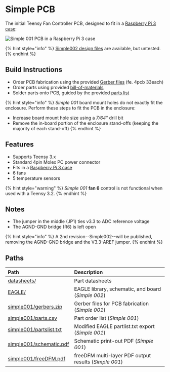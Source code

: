 # Simple PCB

The initial Teensy Fan Controller PCB, designed to fit in a [Raspberry Pi 3 case](https://www.microcenter.com/product/614861/micro-connectors-plastic-raspberry-pi-3-model-b-case-kit):

![Simple 001 PCB in a Raspberry Pi 3 case](../.gitbook/assets/simple001.photo.1.png)

{% hint style="info" %}
[Simple002 design files](https://github.com/mstrthealias/TeensyFanController/blob/master/Hardware/Simple/simple002) are available, but untested.
{% endhint %}

## Build Instructions

* Order PCB fabrication using the provided [Gerber files](https://github.com/mstrthealias/TeensyFanController/blob/master/Hardware/Simple/simple001/gerbers.zip) \(fe. 4pcb 33each\)
* Order parts using provided [bill-of-materials](https://github.com/mstrthealias/TeensyFanController/blob/master/Hardware/Simple/simple001/parts.csv)
* Solder parts onto PCB, guided by the provided [parts list](https://github.com/mstrthealias/TeensyFanController/blob/master/Hardware/Simple/simple001/partslist.txt)

{% hint style="info" %}
_Simple 001_ board mount holes do not exactly fit the enclosure. Perform these steps to fit the PCB in the enclosure:

* Increase board mount hole size using a _7/64"_ drill bit
* Remove the in-board portion of the enclosure stand-offs \(keeping the majority of each stand-off\)
{% endhint %}

## Features

* Supports Teensy 3.x
* Standard 4pin Molex PC power connector
* Fits in a [Raspberry Pi 3 case](https://www.microcenter.com/product/614861/micro-connectors-plastic-raspberry-pi-3-model-b-case-kit)
* 6 fans
* 5 temperature sensors

{% hint style="warning" %}
_Simple 001_ **fan 6** control is not functional when used with a Teensy 3.2.
{% endhint %}

## Notes

* The jumper in the middle \(JP1\) ties v3.3 to ADC reference voltage
* The AGND-GND bridge \(R6\) is left open

{% hint style="info" %}
A 2nd revision--Simple002--will be published, removing the AGND-GND bridge and the V3.3-AREF jumper.
{% endhint %}

## Paths

| Path | Description |
| :--- | :--- |
| [datasheets/](https://github.com/mstrthealias/TeensyFanController/tree/master/Hardware/Simple/datasheets) | Part datasheets |
| [EAGLE/](https://github.com/mstrthealias/TeensyFanController/tree/master/Hardware/Simple/EAGLE) | EAGLE library, schematic, and board \(_Simple 002_\) |
| [simple001/gerbers.zip](https://github.com/mstrthealias/TeensyFanController/tree/0ceefdbffbd5efc627939be4be3313a873193821/Hardware/Simple/simple001/gerbers.zip) | Gerber files for PCB fabrication \(_Simple 001_\) |
| [simple001/parts.csv](https://github.com/mstrthealias/TeensyFanController/tree/0ceefdbffbd5efc627939be4be3313a873193821/Hardware/Simple/simple001/parts.csv) | Part order list \(_Simple 001_\) |
| [simple001/partslist.txt](https://github.com/mstrthealias/TeensyFanController/tree/0ceefdbffbd5efc627939be4be3313a873193821/Hardware/Simple/simple001/partslist.txt) | Modified EAGLE partlist.txt export \(_Simple 001_\) |
| [simple001/schematic.pdf](https://github.com/mstrthealias/TeensyFanController/tree/0ceefdbffbd5efc627939be4be3313a873193821/Hardware/Simple/simple001/schematic.pdf) | Schematic print-out PDF \(_Simple 001_\) |
| [simple001/freeDFM.pdf](https://github.com/mstrthealias/TeensyFanController/tree/0ceefdbffbd5efc627939be4be3313a873193821/Hardware/Simple/simple001/freeDFM.pdf) | freeDFM multi-layer PDF output results \(_Simple 001_\) |

